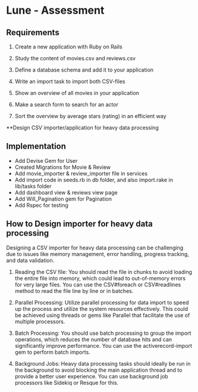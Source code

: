 # Lune - Assessment

## Requirements

1. Create a new application with Ruby on Rails

2. Study the content of movies.csv and reviews.csv

3. Define a database schema and add it to your application

4. Write an import task to import both CSV-files

5. Show an overview of all movies in your application

6. Make a search form to search for an actor

7. Sort the overview by average stars (rating) in an efficient way

**Design CSV importer/application for heavy data processing 

## Implementation

- Add Devise Gem for User
- Created Migrations for Movie & Review
- Add movie_importer & review_importer file in services
- Add import code in seeds.rb in db folder, and also import.rake in lib/tasks folder
- Add dashboard view & reviews view page
- Add Will_Pagination gem for Pagination
- Add Rspec for testing

## How to Design importer for heavy data processing
Designing a CSV importer for heavy data processing can be challenging due to issues like memory management, error handling, progress tracking, and data validation.

1. Reading the CSV file: You should read the file in chunks to avoid loading the entire file into memory, which could lead to out-of-memory errors for very large files. You can use the CSV#foreach or CSV#readlines method to read the file line by line or in batches.

2. Parallel Processing: Utilize parallel processing for data import to speed up the process and utilize the system resources effectively. This could be achieved using threads or gems like Parallel that facilitate the use of multiple processors.

3. Batch Processing: You should use batch processing to group the import operations, which reduces the number of database hits and can significantly improve performance. You can use the activerecord-import gem to perform batch imports.

4. Background Jobs: Heavy data processing tasks should ideally be run in the background to avoid blocking the main application thread and to provide a better user experience. You can use background job processors like Sidekiq or Resque for this.